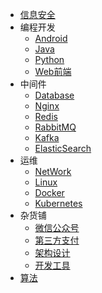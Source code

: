 * [信息安全](markdown/信息安全/_readme.md)
* 编程开发
  * [Android](markdown/编程语言/Android/_readme.md)
  * [Java](markdown/编程语言/Java/_readme.md)
  * [Python](markdown/编程语言/Python/_readme.md)
  * [Web前端](markdown/编程语言/Web前端/_readme.md)
* 中间件
  * [Database](markdown/中间件/Database/_readme.md)
  * [Nginx](markdown/中间件/Nginx/_readme.md)
  * [Redis](markdown/中间件/Redis/_readme.md)
  * [RabbitMQ](markdown/中间件/RabbitMQ/_readme.md)
  * [Kafka](markdown/中间件/Kafka/_readme.md)
  * [ElasticSearch](markdown/中间件/ElasticSearch/_readme.md)
* 运维
  * [NetWork](markdown/运维/Network/_readme.md)
  * [Linux](markdown/运维/Linux/_readme.md)
  * [Docker](markdown/运维/Docker/_readme.md)
  * [Kubernetes](markdown/运维/Kubernetes/_readme.md)
* 杂货铺
  * [微信公众号](markdown/杂货铺/Weixin/_readme.md)
  * [第三方支付](markdown/杂货铺/Payment/_readme.md)
  * [架构设计](markdown/杂货铺/架构设计/_readme.md)
  * [开发工具](markdown/杂货铺/Tools/_readme.md)
* [算法](markdown/算法/_readme.md)

